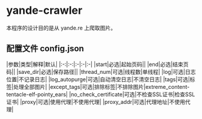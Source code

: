 # yande-crawler

本程序的设计目的是从 yande.re 上爬取图片。
## 配置文件 config.json
|参数|类型|解释|默认|
|:-:|:-:|:-|:-|:-|
|start|必选|起始页码||
|end|必选|结束页码||
|save_dir|必选|保存路径||
|thread_num|可选|线程数|单线程|
|log|可选|日志位置|不记录日志|
|log_autopurge|可选|自动清空日志|不清空日志|
|tags|可选|标签|处理全部图片|
|except_tags|可选|排除标签|不排除图片|extreme_content-tentacle-elf-pointy_ears|
|no_check_certificate|可选|不检查SSL证书|检查SSL证书|
|proxy|可选|使用代理|不使用代理|
|proxy_addr|可选|代理地址|不使用代理|
